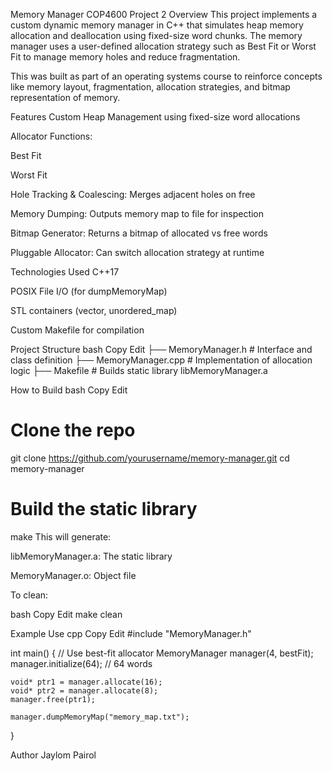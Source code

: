 Memory Manager COP4600 Project 2
Overview
This project implements a custom dynamic memory manager in C++ that simulates heap memory allocation and deallocation using fixed-size word chunks. The memory manager uses a user-defined allocation strategy such as Best Fit or Worst Fit to manage memory holes and reduce fragmentation.

This was built as part of an operating systems course to reinforce concepts like memory layout, fragmentation, allocation strategies, and bitmap representation of memory.

Features
Custom Heap Management using fixed-size word allocations

Allocator Functions:

Best Fit

Worst Fit

Hole Tracking & Coalescing: Merges adjacent holes on free

Memory Dumping: Outputs memory map to file for inspection

Bitmap Generator: Returns a bitmap of allocated vs free words

Pluggable Allocator: Can switch allocation strategy at runtime

Technologies Used
C++17

POSIX File I/O (for dumpMemoryMap)

STL containers (vector, unordered_map)

Custom Makefile for compilation

Project Structure
bash
Copy
Edit
├── MemoryManager.h      # Interface and class definition
├── MemoryManager.cpp    # Implementation of allocation logic
├── Makefile             # Builds static library libMemoryManager.a

How to Build
bash
Copy
Edit
# Clone the repo
git clone https://github.com/yourusername/memory-manager.git
cd memory-manager

# Build the static library
make
This will generate:

libMemoryManager.a: The static library

MemoryManager.o: Object file

To clean:

bash
Copy
Edit
make clean

Example Use
cpp
Copy
Edit
#include "MemoryManager.h"

int main() {
    // Use best-fit allocator
    MemoryManager manager(4, bestFit);
    manager.initialize(64); // 64 words

    void* ptr1 = manager.allocate(16);
    void* ptr2 = manager.allocate(8);
    manager.free(ptr1);

    manager.dumpMemoryMap("memory_map.txt");
}

Author
Jaylom Pairol

